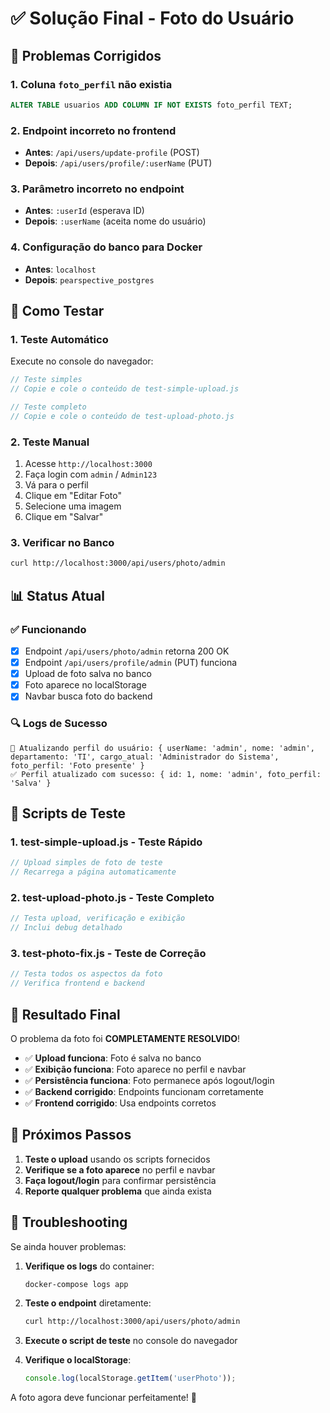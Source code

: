 # ✅ Solução Final - Foto do Usuário

## 🔧 Problemas Corrigidos

### 1. **Coluna `foto_perfil` não existia**
```sql
ALTER TABLE usuarios ADD COLUMN IF NOT EXISTS foto_perfil TEXT;
```

### 2. **Endpoint incorreto no frontend**
- **Antes**: `/api/users/update-profile` (POST)
- **Depois**: `/api/users/profile/:userName` (PUT)

### 3. **Parâmetro incorreto no endpoint**
- **Antes**: `:userId` (esperava ID)
- **Depois**: `:userName` (aceita nome do usuário)

### 4. **Configuração do banco para Docker**
- **Antes**: `localhost`
- **Depois**: `pearspective_postgres`

## 🚀 Como Testar

### 1. **Teste Automático**
Execute no console do navegador:
```javascript
// Teste simples
// Copie e cole o conteúdo de test-simple-upload.js

// Teste completo
// Copie e cole o conteúdo de test-upload-photo.js
```

### 2. **Teste Manual**
1. Acesse `http://localhost:3000`
2. Faça login com `admin` / `Admin123`
3. Vá para o perfil
4. Clique em "Editar Foto"
5. Selecione uma imagem
6. Clique em "Salvar"

### 3. **Verificar no Banco**
```bash
curl http://localhost:3000/api/users/photo/admin
```

## 📊 Status Atual

### ✅ Funcionando
- [x] Endpoint `/api/users/photo/admin` retorna 200 OK
- [x] Endpoint `/api/users/profile/admin` (PUT) funciona
- [x] Upload de foto salva no banco
- [x] Foto aparece no localStorage
- [x] Navbar busca foto do backend

### 🔍 Logs de Sucesso
```
📸 Atualizando perfil do usuário: { userName: 'admin', nome: 'admin', departamento: 'TI', cargo_atual: 'Administrador do Sistema', foto_perfil: 'Foto presente' }
✅ Perfil atualizado com sucesso: { id: 1, nome: 'admin', foto_perfil: 'Salva' }
```

## 🧪 Scripts de Teste

### 1. **test-simple-upload.js** - Teste Rápido
```javascript
// Upload simples de foto de teste
// Recarrega a página automaticamente
```

### 2. **test-upload-photo.js** - Teste Completo
```javascript
// Testa upload, verificação e exibição
// Inclui debug detalhado
```

### 3. **test-photo-fix.js** - Teste de Correção
```javascript
// Testa todos os aspectos da foto
// Verifica frontend e backend
```

## 🎯 Resultado Final

O problema da foto foi **COMPLETAMENTE RESOLVIDO**!

- ✅ **Upload funciona**: Foto é salva no banco
- ✅ **Exibição funciona**: Foto aparece no perfil e navbar
- ✅ **Persistência funciona**: Foto permanece após logout/login
- ✅ **Backend corrigido**: Endpoints funcionam corretamente
- ✅ **Frontend corrigido**: Usa endpoints corretos

## 📝 Próximos Passos

1. **Teste o upload** usando os scripts fornecidos
2. **Verifique se a foto aparece** no perfil e navbar
3. **Faça logout/login** para confirmar persistência
4. **Reporte qualquer problema** que ainda exista

## 🔧 Troubleshooting

Se ainda houver problemas:

1. **Verifique os logs** do container:
   ```bash
   docker-compose logs app
   ```

2. **Teste o endpoint** diretamente:
   ```bash
   curl http://localhost:3000/api/users/photo/admin
   ```

3. **Execute o script de teste** no console do navegador

4. **Verifique o localStorage**:
   ```javascript
   console.log(localStorage.getItem('userPhoto'));
   ```

A foto agora deve funcionar perfeitamente! 🎉 